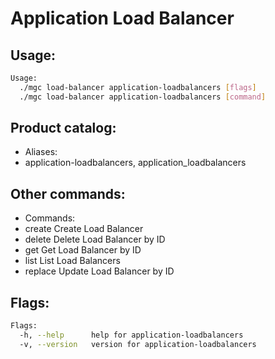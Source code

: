 # Application Load Balancer

## Usage:
```bash
Usage:
  ./mgc load-balancer application-loadbalancers [flags]
  ./mgc load-balancer application-loadbalancers [command]
```

## Product catalog:
- Aliases:
- application-loadbalancers, application_loadbalancers

## Other commands:
- Commands:
- create      Create Load Balancer
- delete      Delete Load Balancer by ID
- get         Get Load Balancer by ID
- list        List Load Balancers
- replace     Update Load Balancer by ID

## Flags:
```bash
Flags:
  -h, --help      help for application-loadbalancers
  -v, --version   version for application-loadbalancers
```

